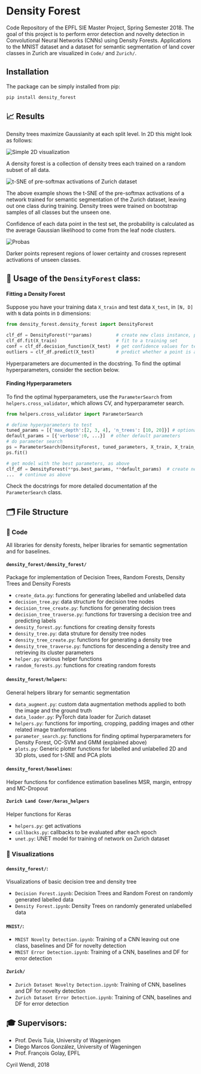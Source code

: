 # Density Forest 
Code Repository of the EPFL SIE Master Project, Spring Semester 2018.
The goal of this project is to perform error detection and novelty detection in Convolutional Neural Networks (CNNs) using Density Forests. Applications to the MNIST dataset and a dataset for semantic segmentation of land cover classes in Zurich are visualized in  `Code/` and `Zurich/`.

## Installation
The package can be simply installed from pip:

```pip install density_forest```

## 📈 Results
Density trees maximize Gaussianity at each split level. In 2D this might look as follows:

![Simple 2D visualization](Figures/density_tree/gif/splits_visu.gif) 

A density forest is a collection of density trees each trained on a random subset of all data.

![t-SNE of pre-softmax activations of Zurich dataset](Figures/Zurich/GIF/tsne_act.gif) 

The above example shows the t-SNE of the pre-softmax activations of a network trained for semantic segmentation of the
 Zurich dataset, leaving out one class during training. 
Density trees were trained on bootstrap samples of all classes but the unseen one. 

Confidence of each data point in the test set, the probability is calculated as the average Gaussian likelihood to come from the leaf node clusters.

![Probas](Figures/Zurich/GIF/probas.png)

Darker points represent regions of lower certainty and crosses represent activations of unseen classes.
 

## 📖 Usage of the `DensityForest` class:
#### Fitting a Density Forest
Suppose you have your training data `X_train` and test data `X_test`, in `[N, D]` with `N` data points in `D` dimensions:

```python
from density_forest.density_forest import DensityForest

clf_df = DensityForest(**params)         # create new class instance, put hyperparameters here
clf_df.fit(X_train)                      # fit to a training set
conf = clf_df.decision_function(X_test)  # get confidence values for test set
outliers = clf_df.predict(X_test)        # predict whether a point is an outlier (-1 for outliers, 1 for inliers)
```
Hyperparameters are documented in the docstring. To find the optimal hyperparameters, consider the section below.

#### Finding Hyperparameters
To find the optimal hyperparameters, use the `ParameterSearch` from `helpers.cross_validator`, which allows CV, and hyperparameter search.

```python
from helpers.cross_validator import ParameterSearch

# define hyperparameters to test
tuned_params = [{'max_depth':[2, 3, 4], 'n_trees': [10, 20]}] # optionally add non-default arguments as single-element arrays
default_params = [{'verbose':0, ...}]  # other default parameters 
# do parameter search
ps = ParameterSearch(DensityForest, tuned_parameters, X_train, X_train_all, y_true_tr, f_scorer, n_iter=2, verbosity=0, n_jobs=1, default_params=default_params)
ps.fit()

# get model with the best parameters, as above
clf_df = DensityForest(**ps.best_params, **default_params)  # create new class instance with best hyperparameters
...  # continue as above
```
Check the docstrings for more detailed documentation af the `ParameterSearch` class.


## 🗂 File Structure

### 👾 Code
All libraries for density forests, helper libraries for semantic segmentation and for baselines. 
#### `density_forest/density_forest/`
Package for implementation of Decision Trees, Random Forests, Density Trees and Density Forests
- `create_data.py`: functions for generating labelled and unlabelled data
- `decision_tree.py`: data structure for decision tree nodes
- `decision_tree_create.py`: functions for generating decision trees
- `decision_tree_traverse.py`: functions for traversing a decision tree and predicting labels
- `density_forest.py`: functions for creating density forests
- `density_tree.py`: data struture for density tree nodes
- `density_tree_create.py`: functions for generating a density tree
- `density_tree_traverse.py`: functions for descending a density tree and retrieving its cluster parameters
- `helper.py`: various helper functions
- `random_forests.py`: functions for creating random forests

#### `density_forest/helpers`: 
General helpers library for semantic segmentation
- `data_augment.py`: custom data augmentation methods applied to both the image and the ground truth
- `data_loader.py`: PyTorch data loader for Zurich dataset
- `helpers.py`: functions for importing, cropping, padding images and other related image tranformations
- `parameter_search.py`: functions for finding optimal hyperparameters for Density Forest, OC-SVM and GMM (explained above)
- `plots.py`:  Generic plotter functions for labelled and unlabelled 2D and 3D plots, used for t-SNE and PCA plots

#### `density_forest/baselines`:
Helper functions for confidence estimation baselines MSR, margin, entropy and MC-Dropout

#### `Zurich Land Cover/keras_helpers`
Helper functions for Keras
- `helpers.py`: get activations
- `callbacks.py`: callbacks to be evaluated after each epoch
- `unet.py`: UNET model for training of network on Zurich dataset

### 🗾 Visualizations
#### `density_forest/`: 
Visualizations of basic decision tree and density tree
- `Decision Forest.ipynb`: Decision Trees and Random Forest on randomly generated labelled data
- `Density Forest.ipynb`: Density Trees on randomly generated unlabelled data

#### `MNIST/`:
- `MNIST Novelty Detection.ipynb`: Training of a CNN leaving out one class, baselines and DF for novelty detection
- `MNIST Error Detection.ipynb`: Training of a CNN, baselines and DF for error detection

#### `Zurich/`
- `Zurich Dataset Novelty Detection.ipynb`: Training of CNN, baselines and DF for novelty detection
- `Zurich Dataset Error Detection.ipynb`: Training of CNN, baselines and DF for error detection

## 🎓 Supervisors:
- Prof. Devis Tuia, University of Wageningen
- Diego Marcos González, University of Wageningen
- Prof. François Golay, EPFL

Cyril Wendl, 2018

